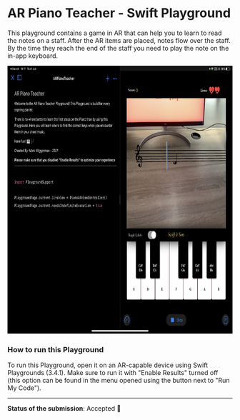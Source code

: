 # AR Piano Teacher - Swift Playground

This playground contains a game in AR that can help you to learn to read the notes on a staff. After the AR items are placed, notes flow over the staff. By the time they reach the end of the staff you need to play the note on the in-app keyboard.

<img src="screenshots/screenshot_1.jpeg" alt="Screenshot of the Playground" height="600px" aria-label="A screenshot of the Playgrounds app showing the code editor on the left side of the screen, and a video view and piano on the right side.">


### How to run this Playground
To run this Playground, open it on an AR-capable device using Swift Playgrounds (3.4.1). Make sure to run it with "Enable Results" turned off (this option can be found in the menu opened using the button next to "Run My Code").

--- 

**Status of the submission**: Accepted 🎉